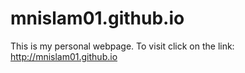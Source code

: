 # mnislam01.github.io

This is my personal webpage. To visit click on the link: http://mnislam01.github.io
